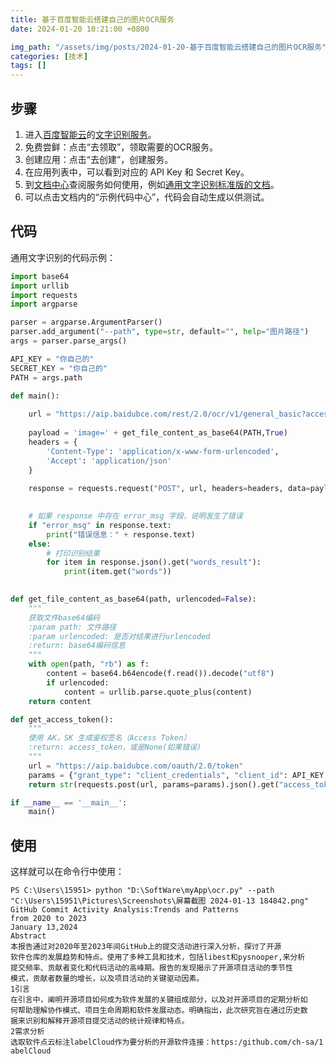 ```yaml
---
title: 基于百度智能云搭建自己的图片OCR服务
date: 2024-01-20 10:21:00 +0800

img_path: "/assets/img/posts/2024-01-20-基于百度智能云搭建自己的图片OCR服务"
categories: [技术]
tags: []
---
```


## 步骤

1. 进入[百度智能云](https://cloud.baidu.com/)的[文字识别服务](https://console.bce.baidu.com/ai/#/ai/ocr/overview/index)。
2. 免费尝鲜：点击“去领取”，领取需要的OCR服务。
3. 创建应用：点击“去创建”，创建服务。
4. 在应用列表中，可以看到对应的 API Key 和  Secret Key。
5. 到[文档中心](https://cloud.baidu.com/doc/index.html)查阅服务如何使用，例如[通用文字识别标准版的文档](https://cloud.baidu.com/doc/OCR/s/zk3h7xz52)。
6. 可以点击文档内的“示例代码中心”，代码会自动生成以供测试。

## 代码

通用文字识别的代码示例：

```py
import base64
import urllib
import requests
import argparse

parser = argparse.ArgumentParser()
parser.add_argument("--path", type=str, default="", help="图片路径")
args = parser.parse_args()

API_KEY = "你自己的"
SECRET_KEY = "你自己的"
PATH = args.path

def main():
        
    url = "https://aip.baidubce.com/rest/2.0/ocr/v1/general_basic?access_token=" + get_access_token()
    
    payload = 'image=' + get_file_content_as_base64(PATH,True)
    headers = {
        'Content-Type': 'application/x-www-form-urlencoded',
        'Accept': 'application/json'
    }
    
    response = requests.request("POST", url, headers=headers, data=payload)
    

    # 如果 response 中存在 error_msg 字段，说明发生了错误
    if "error_msg" in response.text:
        print("错误信息：" + response.text)
    else:
        # 打印识别结果
        for item in response.json().get("words_result"):
            print(item.get("words"))
    

def get_file_content_as_base64(path, urlencoded=False):
    """
    获取文件base64编码
    :param path: 文件路径
    :param urlencoded: 是否对结果进行urlencoded 
    :return: base64编码信息
    """
    with open(path, "rb") as f:
        content = base64.b64encode(f.read()).decode("utf8")
        if urlencoded:
            content = urllib.parse.quote_plus(content)
    return content

def get_access_token():
    """
    使用 AK，SK 生成鉴权签名（Access Token）
    :return: access_token，或是None(如果错误)
    """
    url = "https://aip.baidubce.com/oauth/2.0/token"
    params = {"grant_type": "client_credentials", "client_id": API_KEY, "client_secret": SECRET_KEY}
    return str(requests.post(url, params=params).json().get("access_token"))

if __name__ == '__main__':
    main()

```

## 使用

这样就可以在命令行中使用：

```shell
PS C:\Users\15951> python "D:\SoftWare\myApp\ocr.py" --path "C:\Users\15951\Pictures\Screenshots\屏幕截图 2024-01-13 184842.png"
GitHub Commit Activity Analysis:Trends and Patterns
from 2020 to 2023
January 13,2024
Abstract
本报告通过对2020年至2023年间GitHub上的提交活动进行深入分析，探讨了开源
软件仓库的发展趋势和特点。使用了多种工具和技术，包括libest和pysnooper,来分析
提交频率、贡献者变化和代码活动的高峰期。报告的发现揭示了开源项目活动的季节性
模式，贡献者数量的增长，以及项目活动的关键驱动因素。
1引言
在引言中，阐明开源项目如何成为软件发展的关键组成部分，以及对开源项目的定期分析如
何帮助理解协作模式、项目生命周期和软件发展动态。明确指出，此次研究旨在通过历史数
据来识别和解释开源项目提交活动的统计规律和特点。
2需求分析
选取软件点云标注labelCloud作为要分析的开源软件连接：https:/github.com/ch-sa/1 abelCloud
```

